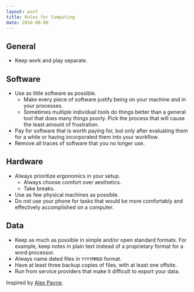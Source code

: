 ```yaml
---
layout: post
title: Rules for Computing
date: 2016-08-08
---
```


## General

- Keep work and play separate.

## Software

- Use as little software as possible.
  - Make every piece of software justify being on your machine and in your processes.
  - Sometimes multiple individual tools do things better than a general tool that does many things poorly. Pick the process that will cause the least amount of frustration.
- Pay for software that is worth paying for, but only after evaluating them for a while or having incorporated them into your workflow.
- Remove all traces of software that you no longer use.

## Hardware

- Always prioritize ergonomics in your setup.
  - Always choose comfort over aesthetics.
  - Take breaks.
- Use as few physical machines as possible.
- Do not use your phone for tasks that would be more comfortably and effectively accomplished on a computer.

## Data

- Keep as much as possible in simple and/or open standard formats. For example, keep notes in plain text instead of a proprietary format for a word processor.
- Always name dated files in `YYYYMMDD` format.
- Have at least three backup copies of files, with at least one offsite.
- Run from service providers that make it difficult to export your data.

Inspired by [Alex Payne](https://al3x.net/posts/2008/09/08/al3xs-rules-for-computing-happiness.html).
